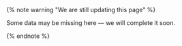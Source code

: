 {% note warning "We are still updating this page" %}

Some data may be missing here — we will complete it soon.

{% endnote %}